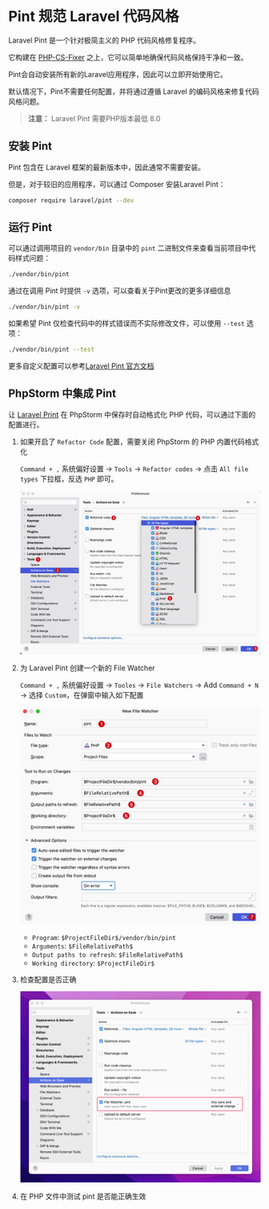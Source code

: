 # Pint 规范 Laravel 代码风格

Laravel Pint 是一个针对极简主义的 PHP 代码风格修复程序。

它构建在 [PHP-CS-Fixer](https://github.com/FriendsOfPHP/PHP-CS-Fixer) 之上，它可以简单地确保代码风格保持干净和一致。

Pint会自动安装所有新的Laravel应用程序，因此可以立即开始使用它。

默认情况下，Pint不需要任何配置，并将通过遵循 Laravel 的编码风格来修复代码风格问题。

> **注意：** Laravel Pint 需要PHP版本最低 8.0

## 安装 Pint

Pint 包含在 Laravel 框架的最新版本中，因此通常不需要安装。

但是，对于较旧的应用程序，可以通过 Composer 安装Laravel Pint：

```bash
composer require laravel/pint --dev
```

## 运行 Pint

可以通过调用项目的 `vendor/bin` 目录中的 `pint` 二进制文件来查看当前项目中代码样式问题：

```bash
./vendor/bin/pint
```

通过在调用 Pint 时提供 `-v` 选项，可以查看关于Pint更改的更多详细信息

```bash
./vendor/bin/pint -v
```

如果希望 Pint 仅检查代码中的样式错误而不实际修改文件，可以使用 `--test` 选项：

```bash
./vendor/bin/pint --test
```

更多自定义配置可以参考[Laravel Pint 官方文档](https://laravel.com/docs/pint)

## PhpStorm 中集成 Pint

让 [Laravel Print](https://github.com/laravel/pint) 在 PhpStorm 中保存时自动格式化 PHP 代码，可以通过下面的配置进行。

1. 如果开启了 `Refactor Code` 配置，需要关闭 PhpStorm 的 PHP 内置代码格式化

    `Command + ,` 系统偏好设置 -> `Tools` -> `Refactor codes` -> 点击 `All file types` 下拉框，反选 `PHP` 即可。

    ![Turn Off Built In Code Formatting For Php](./images/laravel-pint/turn-off-built-in-code-formatting-for-php.png)

2. 为 Laravel Pint 创建一个新的 File Watcher

    `Command + ,` 系统偏好设置 -> `Tooles` -> `File Watchers` -> Add `Command + N` -> 选择 `Custom`，在弹窗中输入如下配置

    ![Add New File Watcher](./images/laravel-pint/add-new-file-watcher.png)

    - `Program`: `$ProjectFileDir$/vendor/bin/pint`
    - `Arguments`: `$FileRelativePath$`
    - `Output paths to refresh`: `$FileRelativePath$`
    - `Working directory`: `$ProjectFileDir$`

3. 检查配置是否正确

    ![Create A New File Watcher For Laravel Pint](./images/laravel-pint/create-a-new-file-watcher-for-laravel-pint.png)

4. 在 PHP 文件中测试 pint 是否能正确生效
